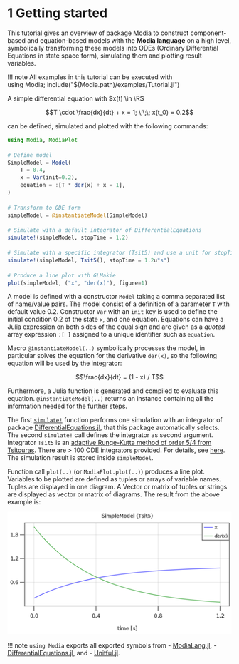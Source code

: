 # 1 Getting started

This tutorial gives an overview of package [Modia](https://github.com/ModiaSim/Modia.jl)
to construct component-based and equation-based models with the **Modia language**
on a high level, symbolically transforming these models into ODEs
(Ordinary Differential Equations in state space form), simulating them and plotting result variables.

!!! note
    All examples in this tutorial can be executed with\
    using Modia; include("\$(Modia.path)/examples/Tutorial.jl")
        
A simple differential equation with $x(t) \in \R$

```math
T \cdot \frac{dx}{dt} + x = 1; \;\;\; x(t_0) = 0.2
```

can be defined, simulated and plotted with the following commands:

```julia
using Modia, ModiaPlot

# Define model
SimpleModel = Model(
    T = 0.4,
    x = Var(init=0.2),
    equation = :[T * der(x) + x = 1],
)

# Transform to ODE form
simpleModel = @instantiateModel(SimpleModel)

# Simulate with a default integrator of DifferentialEquations
simulate!(simpleModel, stopTime = 1.2)

# Simulate with a specific integrator (Tsit5) and use a unit for stopTime
simulate!(simpleModel, Tsit5(), stopTime = 1.2u"s")

# Produce a line plot with GLMakie
plot(simpleModel, ("x", "der(x)"), figure=1)
```

A model is defined with a constructor `Model` taking a comma separated list of name/value pairs.
The model consist of a definition of a parameter `T` with default value 0.2.
Constructor `Var` with an `init` key is used to define the initial condition 0.2 of the state `x`, and one equation. Equations can have a Julia expression on both sides of the equal sign and are given as a *quoted* array expression `:[ ]` assigned to a unique identifier such as `equation`.

Macro `@instantiateModel(..)`  symbolically processes the model, in particular solves the equation
for the derivative `der(x)`, so the following equation will be used by the integrator:

```math
\frac{dx}{dt} = (1 - x) / T
```

Furthermore, a Julia function is generated and compiled to evaluate this equation. `@instantiateModel(..)`
returns an instance containing all the information needed for the further steps.

The first [`simulate!`](@ref) function performs one simulation with an integrator of package
[DifferentialEquations.jl](https://github.com/SciML/DifferentialEquations.jl), that this package
automatically selects. The second `simulate!` call defines the integrator as second argument.
Integrator `Tsit5` is an [adaptive Runge-Kutta method of order 5/4 from Tsitouras](https://www.sciencedirect.com/science/article/pii/S0898122111004706). There are > 100 ODE integrators provided. For details, see [here](https://docs.sciml.ai/stable/solvers/ode_solve/). The simulation result is stored inside `simpleModel`.

Function call `plot(..)` (or `ModiaPlot.plot(..)`) produces a line plot. Variables to be plotted
are defined as tuples or arrays of variable names. Tuples are displayed in one diagram. A Vector or
matrix of tuples or strings are displayed as vector or matrix of diagrams. The result from the above
example is:

![SimpleModel Plot](../../resources/images/SimpleModel.png)

!!! note
    `using Modia` exports all exported symbols from
    - [ModiaLang.jl](https://github.com/ModiaSim/ModiaLang.jl),
    - [DifferentialEquations.jl](https://github.com/SciML/DifferentialEquations.jl), and
    - [Unitful.jl](https://github.com/PainterQubits/Unitful.jl).


